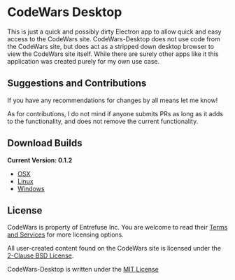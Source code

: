 # CodeWars Desktop

This is just a quick and possibly dirty Electron app to allow quick and easy access to the CodeWars site. CodeWars-Desktop does not use code from the CodeWars site, but does act as a stripped down desktop browser to view the CodeWars site itself. While there are surely other apps like it this application was created purely for my own use case.

## Suggestions and Contributions

If you have any recommendations for changes by all means let me know! 

As for contributions, I do not mind if anyone submits PRs as long as it adds to the functionality, and does not remove the current functionality.


## Download Builds

**Current Version: 0.1.2**

* [OSX](https://github.com/3DEsprit/CodeWars-Desktop/releases/download/0.1.2/CodeWars-Desktop-OSX_0.1.2.zip)
* [Linux](https://github.com/3DEsprit/CodeWars-Desktop/releases/download/0.1.2/CodeWars-Desktop-Linux_0.1.2.zip)
* [Windows](https://github.com/3DEsprit/CodeWars-Desktop/releases/download/0.1.2/CodeWars-Desktop-Win_0.1.2.zip)


## License

CodeWars is property of Entrefuse Inc. You are welcome to read their [Terms and Services](https://www.codewars.com/about/terms-of-service) for more licensing options. 

All user-created content found on the CodeWars site is licensed under the [2-Clause BSD License](https://opensource.org/licenses/BSD-2-Clause). 

CodeWars-Desktop is written under the [MIT License](https://en.wikipedia.org/wiki/MIT_License)
